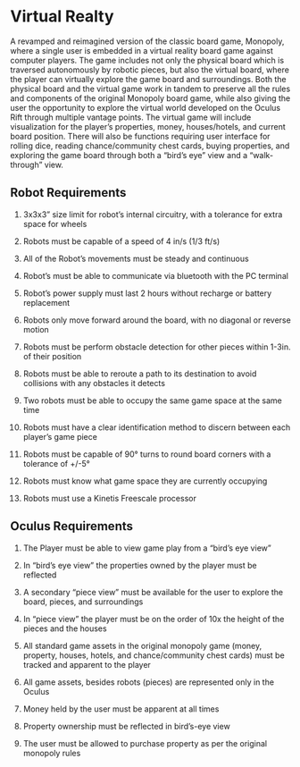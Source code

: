 # Virtual Realty

A revamped and reimagined version of the classic board game, Monopoly, where a single user is embedded in a virtual reality board game against computer players. The game includes not only the physical board which is traversed autonomously by robotic pieces, but also the virtual board, where the player can virtually explore the game board and surroundings. Both the physical board and the virtual game work in tandem to preserve all the rules and components of the original Monopoly board game, while also giving the user the opportunity to explore the virtual world developed on the Oculus Rift through multiple vantage points. The virtual game will include visualization for the player’s properties, money, houses/hotels, and current board position. There will also be functions requiring user interface for rolling dice, reading chance/community chest cards, buying properties, and exploring the game board through both a “bird’s eye” view and a “walk-through” view. 

## Robot Requirements

1. 3x3x3” size limit for robot’s internal circuitry, with a tolerance for extra space for wheels

2. Robots must be capable of a speed of 4 in/s (1/3 ft/s)

3. All of the Robot’s movements must be steady and continuous

4. Robot’s must be able to communicate via bluetooth with the PC terminal

5. Robot’s power supply must last 2 hours without recharge or battery replacement

6. Robots only move forward around the board, with no diagonal or reverse motion

7. Robots must be perform obstacle detection for other pieces within 1-3in. of their position

8. Robots must be able to reroute a path to its destination to avoid collisions with any obstacles it detects

9. Two robots must be able to occupy the same game space at the same time

10. Robots must have a clear identification method to discern between each player’s game piece

11. Robots must be capable of 90° turns to round board corners with a tolerance of +/-5°

12. Robots must know what game space they are currently occupying

13. Robots must use a Kinetis Freescale processor 

## Oculus Requirements

1. The Player must be able to view game play from a “bird’s eye view”

2. In “bird’s eye view” the properties owned by the player must be reflected

3. A secondary “piece view” must be available for the user to explore the board, pieces, and surroundings

4. In “piece view” the player must be on the order of 10x the height of the pieces and the houses

5. All standard game assets in the original monopoly game (money, property, houses, hotels, and chance/community chest cards) must be tracked and apparent to the player

6. All game assets, besides robots (pieces) are represented only in the Oculus

7. Money held by the user must be apparent at all times

8. Property ownership must be reflected in bird’s-eye view

9. The user must be allowed to purchase property as per the original monopoly rules
